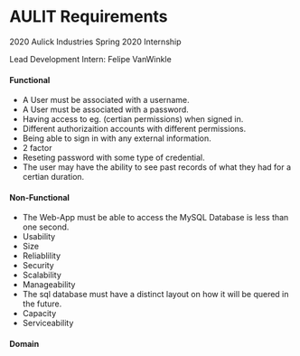 # AULIT Requirements

2020 Aulick Industries
Spring 2020 Internship

Lead Development Intern: Felipe VanWinkle

#### Functional

* A User must be associated with a username.
* A User must be associated with a password.
* Having access to eg. (certian permissions) when signed in. 
* Different authorizaition accounts with different permissions.
* Being able to sign in with any external information.
* 2 factor
* Reseting password with some type of credential.
* The user may have the ability to see past records of what they had for a certian duration.

#### Non-Functional

* The Web-App must be able to access the MySQL Database is less than one second.
* Usability
* Size
* Reliablility
* Security
* Scalability
* Manageability
* The sql database must have a distinct layout on how it will be quered in the future.
* Capacity
* Serviceability


#### Domain

